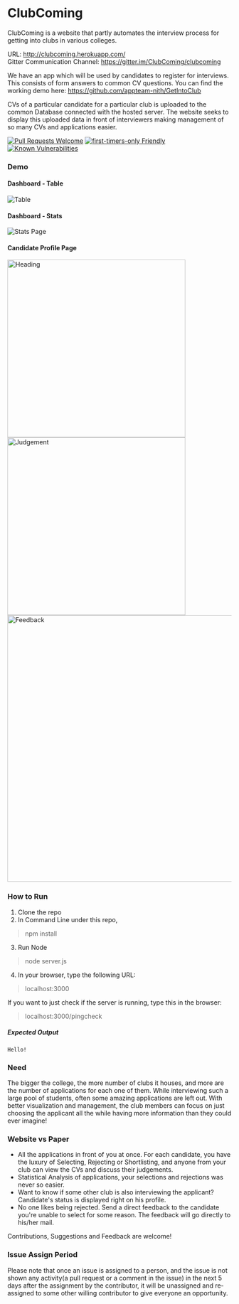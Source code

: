 # ClubComing

ClubComing is a website that partly automates the interview process for getting into clubs in various colleges.

URL: http://clubcoming.herokuapp.com/  
Gitter Communication Channel: https://gitter.im/ClubComing/clubcoming

We have an app which will be used by candidates to register for interviews. This consists of form answers to common CV questions. You can find the working demo here: https://github.com/appteam-nith/GetIntoClub

CVs of a particular candidate for a particular club is uploaded to the common Database connected with the hosted server. 
The website seeks to display this uploaded data in front of interviewers making management of so many CVs and applications easier.

[![Pull Requests Welcome](https://img.shields.io/badge/PRs-welcome-brightgreen.svg?style=flat)](http://makeapullrequest.com)
[![first-timers-only Friendly](https://img.shields.io/badge/first--timers--only-friendly-blue.svg)](http://www.firsttimersonly.com/)
[![Known Vulnerabilities](https://snyk.io/test/github/freecodecamp/freecodecamp/badge.svg)](https://snyk.io/test/github/freecodecamp/freecodecamp)

### Demo

#### Dashboard - Table
![Table](https://github.com/utkarshsingh99/ClubComing/blob/master/screenshots/Screenshot%20from%202018-11-23%2011-52-46.png?raw=true)

#### Dashboard - Stats
![Stats Page](https://github.com/utkarshsingh99/ClubComing/blob/master/screenshots/Screenshot%20from%202018-11-23%2011-53-10.png?raw=true)

#### Candidate Profile Page
<p float="left">
<img src="https://github.com/utkarshsingh99/ClubComing/blob/master/screenshots/Screenshot%20from%202018-11-23%2012-10-59.png?raw=true" alt="Heading" width="400"/><img src="https://github.com/utkarshsingh99/ClubComing/blob/master/screenshots/Screenshot%20from%202018-11-23%2012-08-18.png?raw=true" alt="Judgement" width="400"/>
<img src="https://github.com/utkarshsingh99/ClubComing/blob/master/screenshots/Screenshot%20from%202018-11-23%2012-08-34.png?raw=true" alt="Feedback" height="600"/>
</p>

### How to Run
1. Clone the repo
2. In Command Line under this repo,
> npm install
3. Run Node
> node server.js
4. In your browser, type the following URL:
> localhost:3000

If you want to just check if the server is running, type this in the browser:
> localhost:3000/pingcheck
##### Expected Output
```
Hello!
```

### Need
The bigger the college, the more number of clubs it houses, and more are the number of applications for each one of them. While interviewing such a large pool of students, often some amazing applications are left out. With better visualization and management, the club members can focus on just choosing the applicant all the while having more information than they could ever imagine!

### Website vs Paper
- All the applications in front of you at once. For each candidate, you have the luxury of Selecting, Rejecting or Shortlisting, and anyone from your club can view the CVs and discuss their judgements.  
- Statistical Analysis of applications, your selections and rejections was never so easier.
- Want to know if some other club is also interviewing the applicant? Candidate's status is displayed right on his profile.
- No one likes being rejected. Send a direct feedback to the candidate you're unable to select for some reason. The feedback will go directly to his/her mail.

Contributions, Suggestions and Feedback are welcome!

### Issue Assign Period

Please note that once an issue is assigned to a person, and the issue is not shown any activity(a pull request or a comment in the issue) in the next 5 days after the assignment by the contributor, it will be unassigned and re-assigned to some other willing contributor to give everyone an opportunity.
